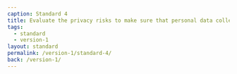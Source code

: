 ```yaml
---
caption: Standard 4
title: Evaluate the privacy risks to make sure that personal data collection requirements are appropriate.
tags:
  - standard
  - version-1
layout: standard
permalink: /version-1/standard-4/
back: /version-1/
---
```

